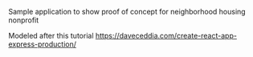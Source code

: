 Sample application to show proof of concept for neighborhood housing nonprofit

Modeled after this tutorial
https://daveceddia.com/create-react-app-express-production/
